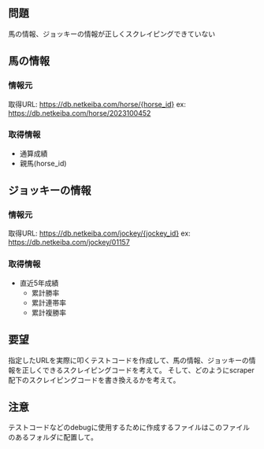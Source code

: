 ## 問題
馬の情報、ジョッキーの情報が正しくスクレイピングできていない

## 馬の情報
### 情報元
取得URL: https://db.netkeiba.com/horse/{horse_id}
ex: https://db.netkeiba.com/horse/2023100452

### 取得情報
- 通算成績
- 親馬(horse_id)

## ジョッキーの情報
### 情報元
取得URL: https://db.netkeiba.com/jockey/{jockey_id}
ex: https://db.netkeiba.com/jockey/01157

### 取得情報
- 直近5年成績
    - 累計勝率
    - 累計連帯率
    - 累計複勝率

## 要望
指定したURLを実際に叩くテストコードを作成して、馬の情報、ジョッキーの情報を正しくできるスクレイピングコードを考えて。
そして、どのようにscraper配下のスクレイピングコードを書き換えるかを考えて。

## 注意
テストコードなどのdebugに使用するために作成するファイルはこのファイルのあるフォルダに配置して。
